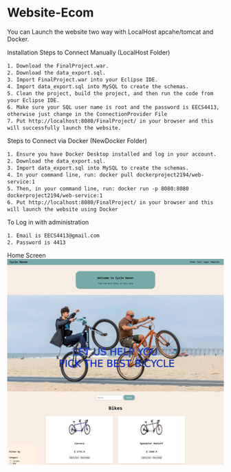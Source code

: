 # Website-Ecom

You can Launch the website two way with LocalHost apcahe/tomcat and Docker.

Installation
Steps to Connect Manually (LocalHost Folder)

    1. Download the FinalProject.war.
    2. Download the data_export.sql.
    3. Import FinalProject.war into your Eclipse IDE.
    4. Import data_export.sql into MySQL to create the schemas.
    5. Clean the project, build the project, and then run the code from your Eclipse IDE.
    6. Make sure your SQL user name is root and the password is EECS4413, otherwise just change in the ConnectionProvider File
    7. Put http://localhost:8080/FinalProject/ in your browser and this will successfully launch the website.

Steps to Connect via Docker (NewDocker Folder)

    1. Ensure you have Docker Desktop installed and log in your account.
    2. Download the data_export.sql.
    3. Import data_export.sql into MySQL to create the schemas.
    4. In your command line, run: docker pull dockerproject2194/web-service:1
    5. Then, in your command line, run: docker run -p 8080:8080 dockerproject2194/web-service:1
    6. Put http://localhost:8080/FinalProject/ in your browser and this will launch the website using Docker


To Log in with administration

    1. Email is EECS4413@gmail.com 
    2. Password is 4413


Home Screen
![Home Screen](https://github.com/lone-pro/Website-Ecom/blob/main/home.png?raw=true)
